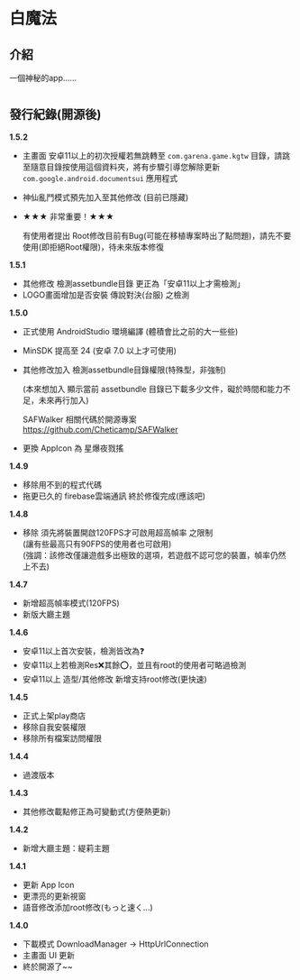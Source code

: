 # 白魔法
 ## 介紹
 一個神秘的app......
# 
 ## 發行紀錄(開源後)

 **1.5.2**
- 主畫面 安卓11以上的初次授權若無跳轉至 `com.garena.game.kgtw` 目錄，請跳至隨意目錄按使用這個資料夾，將有步驟引導您解除更新 `com.google.android.documentsui` 應用程式
- 神仙亂鬥模式預先加入至其他修改 (目前已隱藏)
- ★★★ 非常重要！★★★ 

    有使用者提出 Root修改目前有Bug(可能在移植專案時出了點問題)，請先不要使用(即拒絕Root權限)，待未來版本修復

 **1.5.1**
- 其他修改 檢測assetbundle目錄 更正為「安卓11以上才需檢測」
- LOGO畫面增加是否安裝 傳說對決(台服) 之檢測

 **1.5.0**
- 正式使用 AndroidStudio 環境編譯 (體積會比之前的大一些些)
- MinSDK 提高至 24 (安卓 7.0 以上才可使用)
- 其他修改加入 檢測assetbundle目錄權限(特殊型，非強制) 

    (本來想加入 顯示當前 assetbundle 目錄已下載多少文件，礙於時間和能力不足，未來再行加入)

    SAFWalker 相關代碼於開源專案 https://github.com/Cheticamp/SAFWalker
- 更換 AppIcon 為 星爆夜戮搖

 **1.4.9**
- 移除用不到的程式代碼
- 拖更已久的 firebase雲端通訊 終於修復完成(應該吧)

 **1.4.8**
- 移除 須先將裝置開啟120FPS才可啟用超高幀率 之限制  
(讓有些最高只有90FPS的使用者也可啟用)  
(強調：該修改僅讓遊戲多出極致的選項，若遊戲不認可您的裝置，幀率仍然上不去)

 **1.4.7**
- 新增超高幀率模式(120FPS)
- 新版大廳主題

 **1.4.6**
- 安卓11以上首次安裝，檢測皆改為❓
- 安卓11以上若檢測Res❌其餘⭕，並且有root的使用者可略過檢測
- 安卓11以上 造型/其他修改 新增支持root修改(更快速)

 **1.4.5**
- 正式上架play商店
- 移除自我安裝權限
- 移除所有檔案訪問權限

 **1.4.4**
- 過渡版本
 
 **1.4.3**
- 其他修改載點修正為可變動式(方便熱更新)

 **1.4.2**
- 新增大廳主題：緹莉主題

 **1.4.1**
- 更新 App Icon
- 更漂亮的更新視窗
- 語音修改添加root修改(もっと速く...)

 **1.4.0**
- 下載模式 DownloadManager → HttpUrlConnection
- 主畫面 UI 更新
- 終於開源了~~
# 